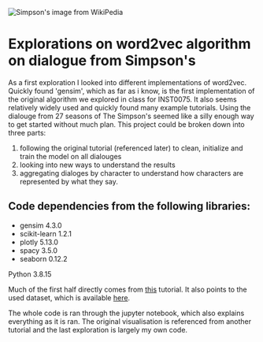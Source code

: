 

![Simpson's image from WikiPedia](https://user-images.githubusercontent.com/45124913/215531489-e6f9efa2-c86f-4f73-b226-05d542159ffa.png)

# Explorations on word2vec algorithm on dialogue from Simpson's

As a first exploration I looked into different implementations of word2vec. Quickly found 'gensim', which as far as i know, is the first implementation of the original algorithm we explored in class for INST0075. It also seems relatively widely used and quickly found many example tutorials. Using the dialouge from 27 seasons of The Simpson's seemed like a silly enough way to get started without much plan. This project could be broken down into three parts:
1. following the original tutorial (referenced later) to clean, initialize and train the model on all dialouges
2. looking into new ways to understand the results 
3. aggregating dialoges by character to understand how characters are represented by what they say.


## Code dependencies from the following libraries:

* gensim        4.3.0
* scikit-learn  1.2.1
* plotly        5.13.0
* spacy         3.5.0
* seaborn       0.12.2

Python          3.8.15


Much of the first half directly comes from [this](https://www.kaggle.com/code/pierremegret/gensim-word2vec-tutorial/notebook#Materials-for-more-in-depths-understanding:) tutorial. It also points to the used dataset, which is available [here](https://www.kaggle.com/code/ambarish/fun-in-text-mining-with-simpsons/data). 

The whole code is ran through the jupyter notebook, which also explains everything as it is ran. The original visualisation is referenced from another tutorial and the last exploration is largely my own code.
